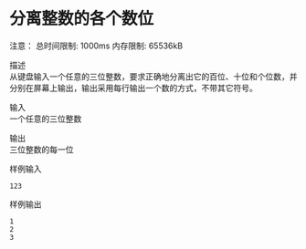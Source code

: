 # 分离整数的各个数位

注意： 总时间限制: 1000ms 内存限制: 65536kB

描述  
从键盘输入一个任意的三位整数，要求正确地分离出它的百位、十位和个位数，并分别在屏幕上输出，输出采用每行输出一个数的方式，不带其它符号。 

输入  
一个任意的三位整数 

输出  
三位整数的每一位

样例输入
```
123
```
样例输出
```
1
2
3
```
